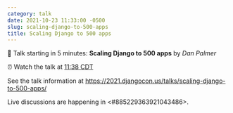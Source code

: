 ```yaml
---
category: talk
date: 2021-10-23 11:33:00 -0500
slug: scaling-django-to-500-apps
title: Scaling Django to 500 apps
---
```


:tada: Talk starting in 5 minutes: **Scaling Django to 500 apps** by *Dan Palmer*

:alarm_clock: Watch the talk at [11:38 CDT](https://time.is/compare/1138AM_23_October_2021_in_Chicago)

See the talk information at https://2021.djangocon.us/talks/scaling-django-to-500-apps/

Live discussions are happening in <#885229363921043486>.